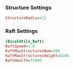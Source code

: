 ### Structure Settings
```ini
StructureRadius=15

```
### Raft Settings
```ini
[ExcalUtils_Raft]
RaftSpeed=1.0
RaftMaxStructuresNum=300
RaftMaxStructuresHeight=5500
RaftHealth=35000
```